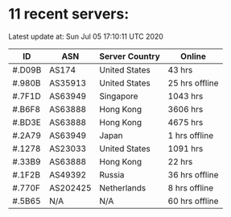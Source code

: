 # 11 recent servers:

Latest update at: Sun Jul 05 17:10:11 UTC 2020

| ID | ASN | Server Country | Online |
| -- | --- | -------------- | ------ |
| #.D09B | AS174 | United States | 43 hrs |
| #.980B | AS35913 | United States | 25 hrs offline |
| #.7F1D | AS63949 | Singapore | 1043 hrs |
| #.B6F8 | AS63888 | Hong Kong | 3606 hrs |
| #.BD3E | AS63888 | Hong Kong | 4675 hrs |
| #.2A79 | AS63949 | Japan | 1 hrs offline |
| #.1278 | AS23033 | United States | 1091 hrs |
| #.33B9 | AS63888 | Hong Kong | 22 hrs |
| #.1F2B | AS49392 | Russia | 36 hrs offline |
| #.770F | AS202425 | Netherlands | 8 hrs offline |
| #.5B65 | N/A | N/A | 60 hrs offline |

